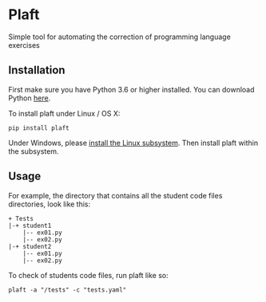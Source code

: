 # Plaft

Simple tool for automating the correction of programming language exercises

## Installation

First make sure you have Python 3.6 or higher installed. You can download Python [here](https://www.python.org/downloads/).

To install plaft under Linux / OS X:

```
pip install plaft
```

Under Windows, please [install the Linux subsystem](https://docs.microsoft.com/en-us/windows/wsl/install-win10). Then install plaft within the subsystem.

## Usage

For example, the directory that contains all the student code files directories, look like this:

```
+ Tests
|-+ student1
    |-- ex01.py
    |-- ex02.py
|-+ student2
    |-- ex01.py
    |-- ex02.py
```

To check of students code files, run plaft like so:

```
plaft -a "/tests" -c "tests.yaml"
```